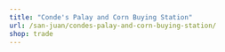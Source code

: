 ```yaml
---
title: "Conde's Palay and Corn Buying Station"
url: /san-juan/condes-palay-and-corn-buying-station/
shop: trade
---
```

